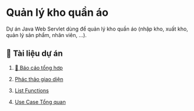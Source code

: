 # Quản lý kho quần áo

Dự án Java Web Servlet dùng để quản lý kho quần áo (nhập kho, xuất kho, quản lý sản phẩm, nhân viên, ...).

## 📖 Tài liệu dự án
1. [📂 Báo cáo tổng hơp](https://drive.google.com/drive/folders/1BjqnTaOFC3liGfNarZ0mbMLNreJR_Dik?usp=sharing)

2. [Phác thảo giao diện](https://docs.google.com/document/d/1AbPB33F1WPxNNuppM_1kC3D9u-Ck-k35ec7YTio_JD4/edit?usp=sharing)

3. [List Functions](https://docs.google.com/spreadsheets/d/1C37vnPC3UpRCT2cbcYW2hPP-Y_QRm9YK/edit?usp=sharing&ouid=116247346453316960301&rtpof=true&sd=true)

4. [Use Case Tổng quan]([./use_cases/Overall_UseCase.png](https://github.com/quanh03/FU-FA25-SWP391-G6/blob/main/Diagram/Overall.jpg?raw=true))
